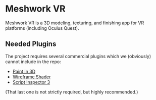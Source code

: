 # Meshwork VR

Meshwork VR is a 3D modeling, texturing, and finishing app for VR platforms (including Oculus Quest).


## Needed Plugins

The project requires several commercial plugins which we (obviously) cannot include in the repo:

- [Paint in 3D](https://assetstore.unity.com/packages/tools/painting/paint-in-3d-26286)
- [Wireframe Shader](https://assetstore.unity.com/packages/vfx/shaders/wireframe-shader-181386)
- [Script Inspector 3](https://assetstore.unity.com/packages/tools/visual-scripting/script-inspector-3-3535)

(That last one is not strictly required, but highly recommended.)

